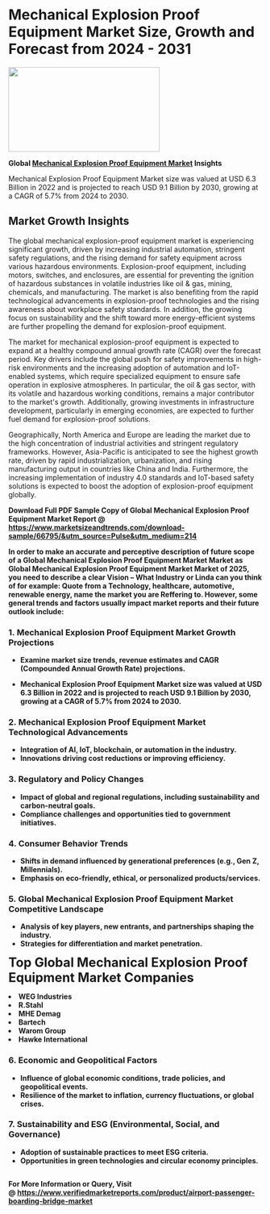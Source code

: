 <H1>Mechanical Explosion Proof Equipment Market Size, Growth and Forecast from 2024 - 2031</H1><img class="aligncenter size-medium wp-image-584254" src="https://thirdeyenews.in/wp-content/uploads/2024/09/Global-Market-Research-300x168.jpeg" alt="" width="300" height="168" /><p><strong>Global&nbsp;<a href="https://www.marketsizeandtrends.com/download-sample/66795/&amp;utm_source=Pulse&amp;utm_medium=214">Mechanical Explosion Proof Equipment Market</a> Insights</strong></p><p>Mechanical Explosion Proof Equipment Market size was valued at USD 6.3 Billion in 2022 and is projected to reach USD 9.1 Billion by 2030, growing at a CAGR of 5.7% from 2024 to 2030.</p><p><h2>Market Growth Insights</h2> <p>The global mechanical explosion-proof equipment market is experiencing significant growth, driven by increasing industrial automation, stringent safety regulations, and the rising demand for safety equipment across various hazardous environments. Explosion-proof equipment, including motors, switches, and enclosures, are essential for preventing the ignition of hazardous substances in volatile industries like oil & gas, mining, chemicals, and manufacturing. The market is also benefiting from the rapid technological advancements in explosion-proof technologies and the rising awareness about workplace safety standards. In addition, the growing focus on sustainability and the shift toward more energy-efficient systems are further propelling the demand for explosion-proof equipment.</p> <p><strong></strong></p> <p>The market for mechanical explosion-proof equipment is expected to expand at a healthy compound annual growth rate (CAGR) over the forecast period. Key drivers include the global push for safety improvements in high-risk environments and the increasing adoption of automation and IoT-enabled systems, which require specialized equipment to ensure safe operation in explosive atmospheres. In particular, the oil & gas sector, with its volatile and hazardous working conditions, remains a major contributor to the market's growth. Additionally, growing investments in infrastructure development, particularly in emerging economies, are expected to further fuel demand for explosion-proof solutions.</p> <p>Geographically, North America and Europe are leading the market due to the high concentration of industrial activities and stringent regulatory frameworks. However, Asia-Pacific is anticipated to see the highest growth rate, driven by rapid industrialization, urbanization, and rising manufacturing output in countries like China and India. Furthermore, the increasing implementation of industry 4.0 standards and IoT-based safety solutions is expected to boost the adoption of explosion-proof equipment globally.</p> <p><strong></p><p><span class=""><strong>Download Full PDF Sample Copy of Global Mechanical Explosion Proof Equipment Market Report</strong> @ <a href="https://www.marketsizeandtrends.com/download-sample/66795/&amp;utm_source=Pulse&amp;utm_medium=214" target="_blank">https://www.marketsizeandtrends.com/download-sample/66795/&amp;utm_source=Pulse&amp;utm_medium=214</a></span></p><p>In order to make an accurate and perceptive description of future scope of a Global&nbsp;Mechanical Explosion Proof Equipment Market Market as Global&nbsp;Mechanical Explosion Proof Equipment Market Market of 2025, you need to describe a clear Vision &ndash; What Industry or Linda can you think of for example: Quote from a Technology, healthcare, automotive, renewable energy, name the market you are Reffering to. However, some general trends and factors usually impact market reports and their future outlook include:</p><h3>1.&nbsp;<strong>Mechanical Explosion Proof Equipment Market Growth Projections</strong></h3><ul><li>Examine market size trends, revenue estimates and CAGR (Compounded Annual Growth Rate) projections.</li><li><p>Mechanical Explosion Proof Equipment Market size was valued at USD 6.3 Billion in 2022 and is projected to reach USD 9.1 Billion by 2030, growing at a CAGR of 5.7% from 2024 to 2030.</p></li></ul><h3>2.&nbsp;<strong>Mechanical Explosion Proof Equipment Market Technological Advancements</strong></h3><ul><li>Integration of AI, IoT, blockchain, or automation in the industry.</li><li>Innovations driving cost reductions or improving efficiency.</li></ul><h3>3.&nbsp;<strong>Regulatory and Policy Changes</strong></h3><ul><li>Impact of global and regional regulations, including sustainability and carbon-neutral goals.</li><li>Compliance challenges and opportunities tied to government initiatives.</li></ul><h3>4.&nbsp;<strong>Consumer Behavior Trends</strong></h3><ul><li>Shifts in demand influenced by generational preferences (e.g., Gen Z, Millennials).</li><li>Emphasis on eco-friendly, ethical, or personalized products/services.</li></ul><h3>5.&nbsp;<strong>Global Mechanical Explosion Proof Equipment Market Competitive Landscape</strong></h3><ul><li>Analysis of key players, new entrants, and partnerships shaping the industry.</li><li>Strategies for differentiation and market penetration.</li></ul><p data-pm-slice="1 1 []"><span style="color: inherit; font-family: inherit; font-size: 25px;">Top Global Mechanical Explosion Proof Equipment Market Companies</span></p><div class="" data-test-id=""><p><li>WEG Industries</li><li> R.Stahl</li><li> MHE Demag</li><li> Bartech</li><li> Warom Group</li><li> Hawke International</li></p></div><h3>6.&nbsp;<strong>Economic and Geopolitical Factors</strong></h3><ul><li>Influence of global economic conditions, trade policies, and geopolitical events.</li><li>Resilience of the market to inflation, currency fluctuations, or global crises.</li></ul><h3>7.&nbsp;<strong>Sustainability and ESG (Environmental, Social, and Governance)</strong></h3><ul><li>Adoption of sustainable practices to meet ESG criteria.</li><li>Opportunities in green technologies and circular economy principles.</li></ul><h2><strong style="font-size: 14px;">For More Information or Query, Visit @&nbsp;</strong><a style="background-color: #ffffff; font-size: 14px;" href="https://www.marketsizeandtrends.com/report/mechanical-explosion-proof-equipment-market/" target="_blank">https://www.verifiedmarketreports.com/product/airport-passenger-boarding-bridge-market</a></h2>
